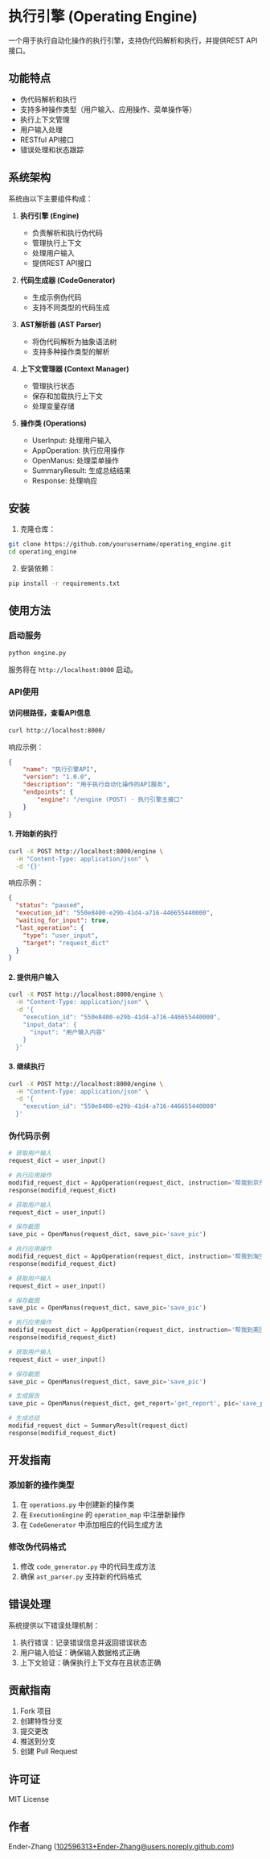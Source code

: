 # 执行引擎 (Operating Engine)

一个用于执行自动化操作的执行引擎，支持伪代码解析和执行，并提供REST API接口。

## 功能特点

- 伪代码解析和执行
- 支持多种操作类型（用户输入、应用操作、菜单操作等）
- 执行上下文管理
- 用户输入处理
- RESTful API接口
- 错误处理和状态跟踪

## 系统架构

系统由以下主要组件构成：

1. **执行引擎 (Engine)**
   - 负责解析和执行伪代码
   - 管理执行上下文
   - 处理用户输入
   - 提供REST API接口

2. **代码生成器 (CodeGenerator)**
   - 生成示例伪代码
   - 支持不同类型的代码生成

3. **AST解析器 (AST Parser)**
   - 将伪代码解析为抽象语法树
   - 支持多种操作类型的解析

4. **上下文管理器 (Context Manager)**
   - 管理执行状态
   - 保存和加载执行上下文
   - 处理变量存储

5. **操作类 (Operations)**
   - UserInput: 处理用户输入
   - AppOperation: 执行应用操作
   - OpenManus: 处理菜单操作
   - SummaryResult: 生成总结结果
   - Response: 处理响应

## 安装

1. 克隆仓库：
```bash
git clone https://github.com/yourusername/operating_engine.git
cd operating_engine
```

2. 安装依赖：
```bash
pip install -r requirements.txt
```

## 使用方法

### 启动服务

```bash
python engine.py
```

服务将在 `http://localhost:8000` 启动。

### API使用

#### 访问根路径，查看API信息

```bash
curl http://localhost:8000/
```

响应示例：
```json
{
    "name": "执行引擎API",
    "version": "1.0.0",
    "description": "用于执行自动化操作的API服务",
    "endpoints": {
        "engine": "/engine (POST) - 执行引擎主接口"
    }
}
```

#### 1. 开始新的执行

```bash
curl -X POST http://localhost:8000/engine \
  -H "Content-Type: application/json" \
  -d '{}'
```

响应示例：
```json
{
  "status": "paused",
  "execution_id": "550e8400-e29b-41d4-a716-446655440000",
  "waiting_for_input": true,
  "last_operation": {
    "type": "user_input",
    "target": "request_dict"
  }
}
```

#### 2. 提供用户输入

```bash
curl -X POST http://localhost:8000/engine \
  -H "Content-Type: application/json" \
  -d '{
    "execution_id": "550e8400-e29b-41d4-a716-446655440000",
    "input_data": {
      "input": "用户输入内容"
    }
  }'
```

#### 3. 继续执行

```bash
curl -X POST http://localhost:8000/engine \
  -H "Content-Type: application/json" \
  -d '{
    "execution_id": "550e8400-e29b-41d4-a716-446655440000"
  }'
```

### 伪代码示例

```python
# 获取用户输入
request_dict = user_input()

# 执行应用操作
modifid_request_dict = AppOperation(request_dict, instruction='帮我到京东订单页面')
response(modifid_request_dict)

# 获取用户输入
request_dict = user_input()

# 保存截图
save_pic = OpenManus(request_dict, save_pic='save_pic')

# 执行应用操作
modifid_request_dict = AppOperation(request_dict, instruction='帮我到淘宝订单页面')
response(modifid_request_dict)

# 获取用户输入
request_dict = user_input()

# 保存截图
save_pic = OpenManus(request_dict, save_pic='save_pic')

# 执行应用操作
modifid_request_dict = AppOperation(request_dict, instruction='帮我到美团订单页面')
response(modifid_request_dict)

# 获取用户输入
request_dict = user_input()

# 保存截图
save_pic = OpenManus(request_dict, save_pic='save_pic')

# 生成报告
save_pic = OpenManus(request_dict, get_report='get_report', pic='save_pic')

# 生成总结
modifid_request_dict = SummaryResult(request_dict)
response(modifid_request_dict)
```

## 开发指南

### 添加新的操作类型

1. 在 `operations.py` 中创建新的操作类
2. 在 `ExecutionEngine` 的 `operation_map` 中注册新操作
3. 在 `CodeGenerator` 中添加相应的代码生成方法

### 修改伪代码格式

1. 修改 `code_generator.py` 中的代码生成方法
2. 确保 `ast_parser.py` 支持新的代码格式

## 错误处理

系统提供以下错误处理机制：

1. 执行错误：记录错误信息并返回错误状态
2. 用户输入验证：确保输入数据格式正确
3. 上下文验证：确保执行上下文存在且状态正确

## 贡献指南

1. Fork 项目
2. 创建特性分支
3. 提交更改
4. 推送到分支
5. 创建 Pull Request

## 许可证

MIT License

## 作者

Ender-Zhang (102596313+Ender-Zhang@users.noreply.github.com) 